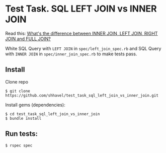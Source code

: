 # Test Task. SQL LEFT JOIN vs INNER JOIN

Read this: [What's the difference between INNER JOIN, LEFT JOIN, RIGHT JOIN and FULL JOIN?](https://stackoverflow.com/questions/5706437/whats-the-difference-between-inner-join-left-join-right-join-and-full-join)

White SQL Query with `LEFT JOIN` in `spec/left_join_spec.rb` and SQL Query with `INNER JOIN` in `spec/inner_join_spec.rb` to make tests pass.

## Install

Clone repo

    $ git clone https://github.com/shhavel/test_task_sql_left_join_vs_inner_join.git

Install gems (dependencies):

    $ cd test_task_sql_left_join_vs_inner_join
    $ bundle install

## Run tests:

    $ rspec spec
